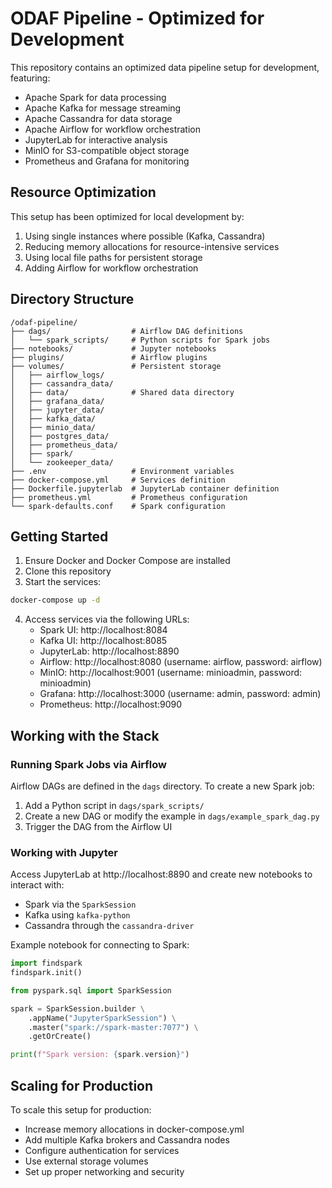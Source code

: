 # ODAF Pipeline - Optimized for Development

This repository contains an optimized data pipeline setup for development, featuring:

- Apache Spark for data processing
- Apache Kafka for message streaming
- Apache Cassandra for data storage
- Apache Airflow for workflow orchestration
- JupyterLab for interactive analysis
- MinIO for S3-compatible object storage
- Prometheus and Grafana for monitoring

## Resource Optimization

This setup has been optimized for local development by:

1. Using single instances where possible (Kafka, Cassandra)
2. Reducing memory allocations for resource-intensive services
3. Using local file paths for persistent storage
4. Adding Airflow for workflow orchestration

## Directory Structure

```
/odaf-pipeline/
├── dags/                  # Airflow DAG definitions
│   └── spark_scripts/     # Python scripts for Spark jobs
├── notebooks/             # Jupyter notebooks
├── plugins/               # Airflow plugins
├── volumes/               # Persistent storage
│   ├── airflow_logs/
│   ├── cassandra_data/
│   ├── data/              # Shared data directory
│   ├── grafana_data/
│   ├── jupyter_data/
│   ├── kafka_data/
│   ├── minio_data/
│   ├── postgres_data/
│   ├── prometheus_data/
│   ├── spark/
│   └── zookeeper_data/
├── .env                   # Environment variables
├── docker-compose.yml     # Services definition
├── Dockerfile.jupyterlab  # JupyterLab container definition
├── prometheus.yml         # Prometheus configuration
└── spark-defaults.conf    # Spark configuration
```

## Getting Started

1. Ensure Docker and Docker Compose are installed
2. Clone this repository
3. Start the services:

```bash
docker-compose up -d
```

4. Access services via the following URLs:
   - Spark UI: http://localhost:8084
   - Kafka UI: http://localhost:8085
   - JupyterLab: http://localhost:8890
   - Airflow: http://localhost:8080 (username: airflow, password: airflow)
   - MinIO: http://localhost:9001 (username: minioadmin, password: minioadmin)
   - Grafana: http://localhost:3000 (username: admin, password: admin)
   - Prometheus: http://localhost:9090

## Working with the Stack

### Running Spark Jobs via Airflow

Airflow DAGs are defined in the `dags` directory. To create a new Spark job:

1. Add a Python script in `dags/spark_scripts/`
2. Create a new DAG or modify the example in `dags/example_spark_dag.py`
3. Trigger the DAG from the Airflow UI

### Working with Jupyter

Access JupyterLab at http://localhost:8890 and create new notebooks to interact with:

- Spark via the `SparkSession`
- Kafka using `kafka-python`
- Cassandra through the `cassandra-driver`

Example notebook for connecting to Spark:

```python
import findspark
findspark.init()

from pyspark.sql import SparkSession

spark = SparkSession.builder \
    .appName("JupyterSparkSession") \
    .master("spark://spark-master:7077") \
    .getOrCreate()

print(f"Spark version: {spark.version}")
```

## Scaling for Production

To scale this setup for production:
- Increase memory allocations in docker-compose.yml
- Add multiple Kafka brokers and Cassandra nodes
- Configure authentication for services
- Use external storage volumes
- Set up proper networking and security
